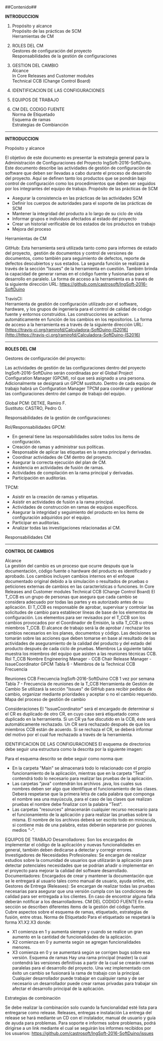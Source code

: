 ##Contenido##

**INTRODUCCION**

1. Propósito y alcance	          				          
Propósito de las prácticas de SCM				         
Herramientas de CM						        

2. ROLES DEL CM						                
Gestores de configuración del proyecto					
Responsabilidades de la gestión de configuraciones			

3. GESTION DEL CAMBIO							 
Alcance								  
In Core Releases and Customer modules					  
Technical CCB (Change Control Board)					  

4. IDENTIFICACION DE LAS CONFIGURACIONES					  

5. EQUIPOS DE TRABAJO							

6. CM DEL CODIGO FUENTE							 
Norma de Etiquetado							   
Esquema de ramas							  
Estrategias de Combianción						  


----------

 **INTRODUCCION**  

Propósito y alcance 
 
El objetivo de este documento es presentar la estrategia general para la Administración de Configuraciones del Proyecto IngSoft-2016-SoftDuino.
Este documento describe las actividades de gestión de configuración de software que deben ser llevadas a cabo durante el proceso de desarrollo del proyecto. Aquí se definen tanto los productos que se pondrán bajo control de configuración como los procedimientos que deben ser seguidos por los integrantes del equipo de trabajo.
Propósito de las prácticas de SCM
* Asegurar la consistencia en las prácticas de las actividades SCM
* Definir los cuerpos de autoridades para el soporte de las prácticas de SCM
* Mantener la integridad del producto a lo largo de su ciclo de vida
* Informar grupos e individuos afectados al estado del proyecto
* Crear un historial verificable de los estados de los productos en trabajo
* Mejora del proceso


Herramientas de CM  

 GitHub: Esta herramienta será utilizada tanto como para informes de estado del proyecto,  gestión de documentos y control de versiones de documentos, como también para seguimiento de defectos, reporte de defectos descubiertos y sus estados. La segunda función se realizará a través de la sección "Issues" de la herramienta en cuestión. También brinda la capacidad de generar ramas en el código fuente y fusionarlas para el desarrollo en paralelo.
La forma de acceso a la herramienta es a través de la siguiente dirección URL:
https://github.com/castrosoft/IngSoft-2016-SoftDuino

 TravisCI:  
 Herramienta de gestión de configuración utilizado por el software, hardware, y los grupos de ingeniería para el control de calidad de código fuente y entornos construidos. Las construcciones se activan automáticamente en función de los cambios en los repositorios.
La forma de acceso a la herramienta es a través de la siguiente dirección URL:
[https://travis-ci.org/ramirofd/Calculadora-SoftDuino-IS2016](http://https://travis-ci.org/ramirofd/Calculadora-SoftDuino-IS2016)


----------

**ROLES DEL CM**  

Gestores de configuración del proyecto:
   
Las actividades de gestión de las configuraciones dentro del proyecto IngSoft-2016-SoftDuino serán coordinadas por el Global Project Configuration Manager (GPCM), rol que será asignado a una persona. Adicionalmente se designará un GPCM sustituto. Dentro de cada equipo de trabajo habrá un Configuration Manager TPCM para coordinar y gestionar las configuraciones dentro del campo de trabajo del equipo.

  Global PCM: DETKE, Ramiro F.  Sustituto: CASTRO, Pedro O. 

Responsabilidades de la gestión de configuraciones:  

Rol/Responsabilidades GPCM:  * En general tiene las responsabilidades sobre todos los ítems de configuración.  
* Creación de ramas y administrar sus políticas.  
* Responsable de aplicar las etiquetas en la rama principal y derivadas.  
* Coordinar actividades de CM dentro del proyecto.  
* Asegurar la correcta ejecución del plan de CM.  
* Asistencia en actividades de fusión de ramas.  
* Actividades de compilación en la rama principal y derivadas.  
* Participación en auditorías.  
TPCM:  * Asistir en la creación de ramas y etiquetas.  
* Asistir en actividades de fusión a la rama principal.  
* Actividades de construcción en ramas de equipos específicos.  
* Asegurar la integridad y seguimiento del producto en los items de configuración adquiridos por       el equipo.  
* Participar en auditorias.   
* Analizar todas las investigaciones relacionadas al CM.  
Responsabilidades CM

----------

**CONTROL DE CAMBIOS**  

Alcance  
La gestión del cambio es un proceso que ocurre después que la documentación, código fuente o hardware del producto es identificado y aprobado. Los cambios incluyen cambios internos en el enfoque documentado original debido a la simulación o resultados de pruebas o peticiones externas de cambios en las características o funciones.
In Core Releases and Customer modules
Technical CCB (Change Control Board)
El T_CCB es un grupo de personas que asegura que cada cambio se considera adecuado por todas las partes y es autorizado antes de su aplicación. El T_CCB es responsable de aprobar, supervisar y controlar las solicitudes de cambio para establecer líneas de base de los elementos de configuración.
Los elementos para ser revisados por el T_CCB son los cambios provocados por el Coordinador de Emisión, la silla T_CCB u otros miembros T_CCB.
El alcance de trabajo será la de aprobar / rechazar los cambios necesarios en los planes, documentos y código. Las decisiones se tomarán sobre las acciones que deben tomarse en base al resultado de las actividades de aseguramiento de la calidad del producto y del estado del producto después de cada ciclo de pruebas.
Miembros
La siguiente tabla muestra los miembros del equipo que asisten a las reuniones técnicas CCB. 
Rol T_CCBNombreEngineering Manager - CCB Chair<Nombre>Release Manager - IssueCoordinator<Nombre>GPCM<Nombre>      Tabla 6 - Miembros de la Technical CCB
Frecuencia

Reuniones CCBFrecuenciaIngSoft-2016-SoftDuino  CCB1 vez por semanaTabla 7 - Frecuencia de reuniones de la T_CCB
Herramienta de Gestión de Cambio
Se utilizará la sección "Issues" de GitHub para recibir pedidos de cambio, organizar mediante prioridades y aceptar o no el cambio requerido.
Mapa del proceso de gestión de cambio













Consideraciones
El "IssueCoordinator" será el encargado de determinar si el CR es duplicado de otro CR, en cuyo caso será etiquetado como duplicado en la herramienta.
Si un CR ya fue discutido en la CCB, éste será automáticamente rechazado. Un CR será rechazado después de que los miembros CCB están de acuerdo.
Si se rechaza el CR, se deberá informar del motivo por el cual fue rechazado a través de la herramienta.




IDENTIFICACION DE LAS CONFIGURACIONES
El esquema de directorios debe seguir una estructura como la descrita por la siguiente imagen:

Para el esquema descrito se debe seguir como norma que:
* En la carpeta "Main" se almacenará todo lo relacionado con el propio funcionamiento de la aplicación, mientras que en la carpeta "Test"  contendrá todo lo necesario para realizar las pruebas de la aplicación.
* Las carpetas "java" contendrán los archivos .java, los cuales sus nombres deben ser algo que identifique el funcionamiento de las clases. Deberá respetarse que la primera letra de cada palabra que componga el nombre sea una mayúscula, para el caso de las clases que realizan pruebas el nombre debe finalizar con la palabra "Test".
* Las carpetas "resources" almacenarán cualquier recurso necesario para el funcionamiento de la aplicación y para realizar las pruebas sobre la misma. El nombre de los archivos deberá ser escrito todo en minúscula, si contiene más de una palabra, estas deberán separarse por guiones medios "-".







EQUIPOS DE TRABAJO
Desarrolladores: Son los encargados de implementar el código de la aplicación y nuevas funcionalidades en general, también deben dedicarse a detectar y corregir errores.
Investigadores de Necesidades Profesionales: Se encargan de realizar estudios sobre la comunidad de usuarios que utilizarán la aplicación para detectar potenciales necesidades que se podrían añadir o implementar en el proyecto para mejorar la calidad del software desarrollado.
Documentadores: Encargados de crear y mantener la documentación que se le entregará al usuario tales como manual de usuario, ayuda online, etc.
Gestores de Entrega (Releases): Se encargan de realizar todas las pruebas necesarias para asegurar que una versión cumpla con las condiciones de calidad para ser entregada a los clientes. En caso de encontrar alguna falla deberán notificar a los desarrolladores.
CM DEL CODIGO FUENTE
En esta sección se describen diferentes ítems de la gestión del código fuente. Cubre aspectos sobre el esquema de ramas, etiquetado, estrategias de fusión, entre otras.
Norma de Etiquetado
Para el etiquetado se respetará la forma X1.X2.X3 donde:
* X1 comienza en 1 y aumenta siempre y cuando se realice un gran aumento en la cantidad de funcionalidades de la aplicación.
* X2 comienza en 0 y aumenta según se agregan funcionalidades menores.
* X3 comienza en 0 y se aumentará según se corrigen bugs sobre esa versión.
Esquema de ramas
Hay una rama principal (master) la cual contendrá las versiones definitivas a partir de la cual se crearán ramas paralelas para el desarrollo del proyecto. Una vez implementado con éxito un cambio se fusionará la rama de trabajo con la principal. Cualquier desarrollador puede trabajar en cualquier rama y de ser necesario un desarrollador puede crear ramas privadas para trabajar sin afectar el desarrollo principal de la aplicación.










Estrategias de combinación

Se debe realizar la combinación solo cuando la funcionalidad esté lista para entregarse como release.
Releases, entregas e instalación
La entrega del release se hará mediante un CD con el instalador, manual de usuario y guía de ayuda para problemas. Para soporte e informes sobre problemas, podrá dirigirse a un link mediante el cual se seguirán los informes recibidos por los usuarios:
https://github.com/castrosoft/IngSoft-2016-SoftDuino/issues
